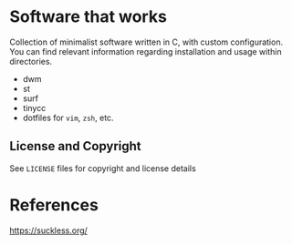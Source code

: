 # Software that works
Collection of minimalist software written in C, with custom configuration. You can find relevant information regarding installation and usage within directories.
+ dwm
+ st
+ surf
+ tinycc
+ dotfiles for `vim`, `zsh`, etc.

## License and Copyright
See `LICENSE` files for copyright and license details

# References
https://suckless.org/
